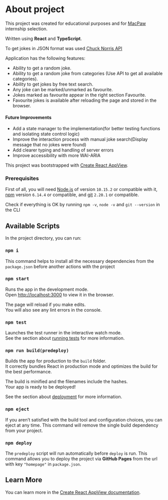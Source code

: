 # About project
This project was created for educational purposes and for [MacPaw](https://macpaw.com/) internship selection. 

Written using **React** and **TypeScript**.

To get jokes in JSON format was used [Chuck Norris API](https://api.chucknorris.io/) 

Application has the following features: 
- Ability to get a random joke.
- Ability to get a random joke from categories (Use API to get all available categories).
- Ability to get jokes by free text search.
- Any joke can be marked/unmarked as favourite.
- Jokes marked as favourite appear in the right section Favourite.
- Favourite jokes is available after reloading the page and stored in the browser.

#### Future Improvements

* Add a state manager to the implementation(for better testing functions and isolating state control logic)
* Improve the interaction process with manual joke search(Display message that no jokes were found)
* Add clearer typing and handling of server errors
* Improve accessibility with more WAI-ARIA

This project was bootstrapped with [Create React AppView](https://github.com/facebook/create-react-app).

### Prerequisites

First of all, you will need [Node.js](https://nodejs.org) of version `10.15.2` or compatible with it, [npm](https://www.npmjs.com/) version `6.14.4` or compatible, and [git](https://git-scm.com/downloads) `2.20.1` or compatible.

Check if everything is OK by running `npm -v`, `node -v` and `git --version` in the CLI

## Available Scripts

In the project directory, you can run:

### `npm i`
This command helps to install all the necessary dependencies from the `package.json` before another actions with the project

### `npm start`

Runs the app in the development mode.<br />
Open [http://localhost:3000](http://localhost:3000) to view it in the browser.

The page will reload if you make edits.<br />
You will also see any lint errors in the console.

### `npm test`

Launches the test runner in the interactive watch mode.<br />
See the section about [running tests](https://facebook.github.io/create-react-app/docs/running-tests) for more information.

### `npm run build(predeploy)`

Builds the app for production to the `build` folder.<br />
It correctly bundles React in production mode and optimizes the build for the best performance.

The build is minified and the filenames include the hashes.<br />
Your app is ready to be deployed!

See the section about [deployment](https://facebook.github.io/create-react-app/docs/deployment) for more information.

### `npm eject` 

If you aren’t satisfied with the build tool and configuration choices, you can eject at any time. This command will remove the single build dependency from your project.

### `npm deploy` 

The `predeploy` script will run automatically before `deploy` is run.
This command allows you to deploy the project via **GitHub Pages** from the url with key `"homepage"` in `package.json`.

## Learn More

You can learn more in the [Create React AppView documentation](https://facebook.github.io/create-react-app/docs/getting-started).
